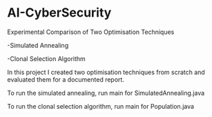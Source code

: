 # AI-CyberSecurity
Experimental Comparison of Two Optimisation Techniques
  
  -Simulated Annealing
  
  -Clonal Selection Algorithm

In this project I created two optimisation techniques from scratch and evaluated them for a documented report. 

To run the simulated annealing, run main for SimulatedAnnealing.java

To run the clonal selection algorithm, run main for Population.java

